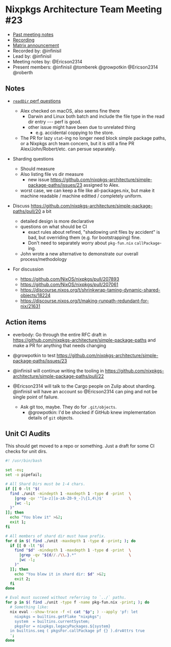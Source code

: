 # Nixpkgs Architecture Team Meeting #23
- [Past meeting notes](https://github.com/nixpkgs-architecture/meetings)
- [Recording](https://www.youtube.com/watch?v=bQHgJ7KwvhU)
- [Matrix announcement](https://matrix.to/#/!djTaTBQyWEPRQxrPTb:nixos.org/$smToc6web8MqThabMFIaAmGPDHfPqo-RYQIA18bGD0I?via=nixos.org&via=matrix.org&via=nixos.dev)
- Recorded by: @infinisil
- Lead by: @infinisil
- Meeting notes by: @Ericson2314
- Present members: @infinisil @tomberek @growpotkin @Ericson2314 @roberth

## Notes

- [`readDir` perf questions](https://github.com/nixpkgs-architecture/simple-package-paths/issues/17)
  - Alex checked on macOS, also seems fine there
    - Darwin and Linux both batch and include the file type in the read dir entry --- perf is good.
    - other issue might have been due to unrelated thing
      - e.g. accidental coppying to the store.
  - The PR for lazy `stat`-ing no longer need block simple package paths, or a Nixpkgs arch team concern, but it is still a fine PR Alex/John/Robert/etc. can persue separately.

- Sharding questions
  - Should measure
  - Also listing file vs dir measure
    - new issue https://github.com/nixpkgs-architecture/simple-package-paths/issues/23 assigned to Alex.
  - worst case, we can keep a file like all-packages.nix, but make it machine readable / machine editted / completely uniform.

- Discuss https://github.com/nixpkgs-architecture/simple-package-paths/pull/20 a bit
  - detailed design is more declarative
  - questions on what should be CI
    - exact rules about refined, "shadowing unit files by accident" is bad, but overriding them (e.g. for bootstrapping) fine.
    - Don't need to separately worry about `pkg-fun.nix` `callPackage`-ing.
  - John wrote a new alternative to demonstrate our overall process/methodology


- For discussion
  - https://github.com/NixOS/nixpkgs/pull/207893
  - https://github.com/NixOS/nixpkgs/pull/207061
  - https://discourse.nixos.org/t/shrinkwrap-taming-dynamic-shared-objects/18224
  - https://discourse.nixos.org/t/making-runpath-redundant-for-nix/21631


## Action items

- everbody: Go through the entire RFC draft in https://github.com/nixpkgs-architecture/simple-package-paths and make a PR for anything that needs changing

- @growpotkin to test https://github.com/nixpkgs-architecture/simple-package-paths/issues/23

- @infinisil will continue writing the tooling in https://github.com/nixpkgs-architecture/simple-package-paths/pull/22

- @Ericson2314 will talk to the Cargo people on Zulip about sharding. @infinisil will have an account so @Ericson2314 can ping and not be single point of failure.
  - Ask git too, maybe. They do for `.git/objects`.
    - @growpotkin: I'd be shocked if GitHub knew implementation details of `git` objects.



## Unit CI Audits
This should get moved to a repo or something.
Just a draft for some CI checks for unit dirs.

```bash
#! /usr/bin/bash

set -eu;
set -o pipefail;

# All Shard Dirs must be 1-4 chars.
if [[ 0 -lt "$(
  find ./unit -mindepth 1 -maxdepth 1 -type d -print  \
    |grep -qv '^[a-z][a-zA-Z0-9_-]\{1,4\}$'           \
    |wc -l;
  )"
]]; then
  echo "You blew it" >&2;
  exit 1;
fi

# All members of shard dir must have prefix.
for d in $( find ./unit -maxdepth 1 -type d -print; ); do
  if [[ 0 -lt "$(
    find "$d" -mindepth 1 -maxdepth 1 -type d -print  \
      |grep -qv "${d//./\\.}.*"                       \
      |wc -l;
    )"
  ]]; then
    echo "You blew it in shard dir: $d" >&2;
    exit 2;
  fi
done

# Eval must succeed without referring to `../` paths.
for p in $( find ./unit -type f -name pkg-fun.nix -print; ); do
  # Something like:
  nix eval --show-trace -f <( cat "$p"; ) --apply 'pf: let
    nixpkgs = builtins.getFlake "nixpkgs";
    system  = builtins.currentSystem;
    pkgsFor = nixpkgs.legacyPackages.${system}
  in builtins.seq ( pkgsFor.callPackage pf {} ).drvAttrs true
  ';
done
```
